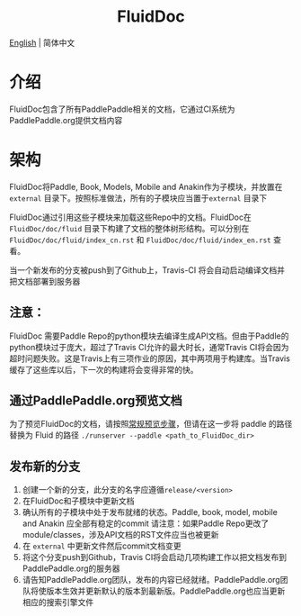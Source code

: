 <h1 align="center">FluidDoc</h1>

[English](./README.md) | 简体中文

# 介绍

FluidDoc包含了所有PaddlePaddle相关的文档，它通过CI系统为PaddlePaddle.org提供文档内容

# 架构

FluidDoc将Paddle, Book, Models, Mobile and Anakin作为子模块，并放置在 `external` 目录下。按照标准做法，所有的子模块应当置于`external` 目录下

FluidDoc通过引用这些子模块来加载这些Repo中的文档。FluidDoc在 `FluidDoc/doc/fluid` 目录下构建了文档的整体树形结构。可以分别在 `FluidDoc/doc/fluid/index_cn.rst` 和 `FluidDoc/doc/fluid/index_en.rst` 查看。

当一个新发布的分支被push到了Github上，Travis-CI 将会自动启动编译文档并把文档部署到服务器

## 注意：
FluidDoc 需要Paddle Repo的python模块去编译生成API文档。但由于Paddle的python模块过于庞大，超过了Travis CI允许的最大时长，通常Travis CI将会因为超时问题失败。这是Travis上有三项作业的原因，其中两项用于构建库。当Travis缓存了这些库以后，下一次的构建将会变得非常的快。

## 通过PaddlePaddle.org预览文档

为了预览FluidDoc的文档，请按照[常规预览步骤](https://github.com/PaddlePaddle/PaddlePaddle.org/blob/develop/README.md)，但请在这一步将 paddle 的路径替换为 Fluid 的路径
`./runserver --paddle <path_to_FluidDoc_dir>`

## 发布新的分支
1. 创建一个新的分支，此分支的名字应遵循`release/<version>`
1. 在FluidDoc和子模块中更新文档
1. 确认所有的子模块中处于发布就绪的状态。Paddle, book, model, mobile and Anakin 应全部有稳定的commit
请注意：如果Paddle Repo更改了module/classes，涉及API文档的RST文件应当也被更新
1. 在 `external` 中更新文件然后commit文档变更
1. 将这个分支push到Github，Travis CI将会启动几项构建工作以把文档发布到PaddlePaddle.org的服务器
1. 请告知PaddlePaddle.org团队，发布的内容已经就绪。PaddlePaddle.org团队将使版本生效并更新默认的版本到最新版。PaddlePaddle.org也应当更新相应的搜索引擎文件
